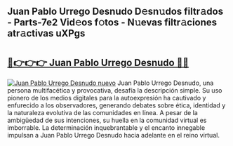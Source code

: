 ## Juan Pablo Urrego Desnudo D𝚎sn𝚞dos filtr𝚊dos - Parts-7e2 Vid𝚎os f𝚘tos - N𝚞evas filtr𝚊ciones atr𝚊ctivas uXPgs

# <h2><a href="http://mb0vhvl.tromn.icu/?c=Juan+Pablo+Urrego+Desnudo">🔗👉👉👉 Juan Pablo Urrego Desnudo 🔗🔗</a></h2>

[![Juan Pablo Urrego Desnudo nuevo](https://i.imgur.com/pEAQMta.gif)](http://mb0vhvl.tromn.icu/?c=Juan+Pablo+Urrego+Desnudo)
Juan Pablo Urrego Desnudo, una persona multifacética y provocativa, desafía la descripción simple. Su uso pionero de los medios digitales para la autoexpresión ha cautivado y enfurecido a los observadores, generando debates sobre ética, identidad y la naturaleza evolutiva de las comunidades en línea. A pesar de la ambigüedad de sus intenciones, su huella en la comunidad virtual es imborrable. La determinación inquebrantable y el encanto innegable impulsan a Juan Pablo Urrego Desnudo hacia adelante en el reino virtual.
